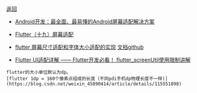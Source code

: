 [返回](/Home)

* [Android开发：最全面、最易懂的Android屏幕适配解决方案](https://cloud.tencent.com/developer/article/1394200?from=article.detail.1719329)
* [Flutter（十九）屏幕适配](https://www.jianshu.com/p/f983c500d259) 
* [flutter 屏幕尺寸适配和字体大小适配的实现](https://cloud.tencent.com/developer/article/1719329) [文档github](https://github.com/OpenFlutter/flutter_ScreenUtil)

* [Flutter UI适配详解 —— Flutter开发必看！ flutter_screenUtil使用限制讲解](https://blog.csdn.net/Ever69/article/details/120230952)

```
flutter的大小单位默认为dp。
[flutter 1dp = 160个像素点组成的长度（不同pdi手机dp物理长度不一样)](https://blog.csdn.net/weixin_45890414/article/details/115551898)
```